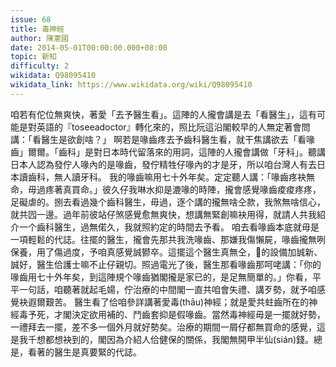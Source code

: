 ```yaml
---
issue: 68
title: 毒神經
author: 陳憲國
date: 2014-05-01T00:00:00.000+08:00
topic: 新知
difficulty: 2
wikidata: Q98095410
wikidata_link: https://www.wikidata.org/wiki/Q98095410
---
```

咱若有佗位無爽快，著愛「去予醫生看」。這陣的人攏會講是去「看醫生」，這有可能是對英語的『toseeadoctor』轉化來的，照比阮這沿閣較早的人無定著會問講：「看醫生是欲創啥？」
啊若是喙齒疼去予齒科醫生看，就干焦講欲去「看喙齒」爾爾。「齒科」是對日本時代留落來的用詞，這陣的人攏會講做「牙科」。聽講日本人認為發佇人喙內的是喙齒，發佇精牲仔喙內的才是牙，所以咱台灣人有去日本讀齒科，無人讀牙科。
我的喙齒嘛用七十外年矣。定定聽人講：「喙齒疼袂無命，毋過疼著真買命。」彼久仔我啉水抑是漉喙的時陣，攏會感覺喙齒痠痠疼疼，足礙虐的。捌去看過幾个齒科醫生，毋過，逐个講的攏無啥仝款，我煞無啥信心，就共囥一邊。過年前彼站仔煞感覺愈無爽快，想講無緊創嘛袂用得，就請人共我紹介一个齒科醫生，過無偌久，我就照約定的時間去予看。
咱去看喙齒本底就毋是一項輕鬆的代誌。往擺的醫生，攏會先那共我洗喙齒、那嫌我傷懶屍，喙齒攏無咧保養，用了傷過度，予咱真感覺誠鬰卒。這擺這个醫生真無仝，𪜶的設備加誠新、誠好，醫生佮護士嘛不止仔親切。照過電光了後，醫生那看喙齒那呵咾講：「你的喙齒用七十外年矣，到這陣規个喙齒猶閣攏是家已的，是足無簡單的。」你看，平平一句話，咱聽著就起毛婸，佇治療的中間閣一直共咱會失禮、講歹勢，就予咱感覺袂遐爾艱苦。
醫生看了佮咱參詳講著愛毒(thāu)神經；就是愛共蛀齒所在的神經毒予死，才閣決定欲用補的、鬥齒套抑是假喙齒。當然毒神經毋是一擺就好勢，一禮拜去一擺，差不多一個外月就好勢矣。治療的期間一屑仔都無買命的感覺，這是我千想都想袂到的，閣因為介紹人佮健保的關係，我閣無開甲半仙(sián)錢。總是，看著的醫生是真要緊的代誌。